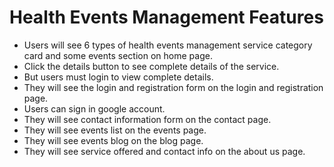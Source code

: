 # Health Events Management Features

- Users will see 6 types of health events management service category card and some events section on home page. 
- Click the details button to see complete details of the service.
- But users must login to view complete details.
- They will see the login and registration form on the login and registration page.
- Users can sign in google account.
- They will see contact information form on the contact page.
- They will see events list on the events page. 
- They will see events blog on the blog page.
- They will see service offered and contact info on the about us page.
